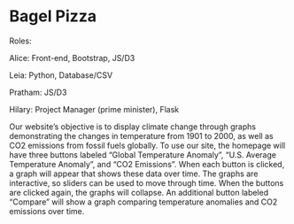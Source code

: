 # Bagel Pizza

Roles:

Alice: Front-end, Bootstrap, JS/D3

Leia: Python, Database/CSV

Pratham: JS/D3

Hilary: Project Manager (prime minister), Flask


Our website’s objective is to display climate change through graphs demonstrating the changes in temperature from 1901 to 2000, as well as CO2 emissions from fossil fuels globally. To use our site, the homepage will have three buttons labeled “Global Temperature Anomaly”, “U.S. Average Temperature Anomaly”, and “CO2 Emissions”. When each button is clicked, a graph will appear that shows these data over time. The graphs are interactive, so sliders can be used to move through time. When the buttons are clicked again, the graphs will collapse. An additional button labeled “Compare” will show a graph comparing temperature anomalies and CO2 emissions over time.
